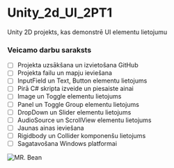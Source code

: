 # Unity_2d_UI_2PT1
Unity 2D projekts, kas demonstrē UI elementu lietojumu
### Veicamo darbu saraksts
- [ ] Projekta uzsākšana un izvietošana GitHub
- [ ] Projekta failu un mapju ieviešana
- [ ] InputField un Text, Button elementu lietojums
- [ ] Pirā C# skripta izveide un piesaiste ainai
- [ ] Image un Toggle elementu lietojums
- [ ] Panel un Toggle Group elementu lietojums
- [ ] DropDown un Slider elementu lietojums
- [ ] AudioSource un ScrollView elementu lietojums
- [ ] Jaunas ainas ieviešana
- [ ] Rigidbody un Collider komponenšu lietojums
- [ ] Sagatavošana Windows platformai

![MR. Bean](https://encrypted-tbn0.gstatic.com/images?q=tbn:ANd9GcQGHZDh5q1r7yXy-4nsFQG2LMTi4t3pRkb-Bmt24TVK2BlUhX_qeki3WXRDDGRmuta57iI&usqp=CAU)

